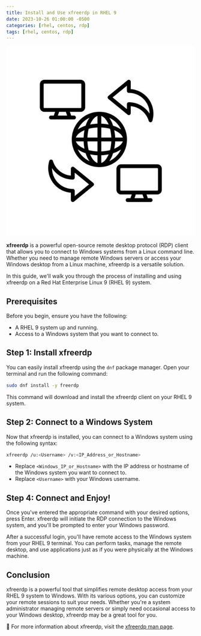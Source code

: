 ```yaml
---
title: Install and Use xfreerdp in RHEL 9
date: 2023-10-26 01:00:00 -0500
categories: [rhel, centos, rdp]
tags: [rhel, centos, rdp]
---
```


![Install and Use xfreerdp in RHEL 9](/assets/img/posts/2023/install_configure_xfreerdp/install_configure_xfreerdp.jpg)


**xfreerdp** is a powerful open-source remote desktop protocol (RDP) client that allows you to connect to Windows systems from a Linux command line. Whether you need to manage remote Windows servers or access your Windows desktop from a Linux machine, xfreerdp is a versatile solution.

In this guide, we'll walk you through the process of installing and using xfreerdp on a Red Hat Enterprise Linux 9 (RHEL 9) system.

## Prerequisites

Before you begin, ensure you have the following:

- A RHEL 9 system up and running.
- Access to a Windows system that you want to connect to.

## Step 1: Install xfreerdp

You can easily install xfreerdp using the `dnf` package manager. Open your terminal and run the following command:

```bash
sudo dnf install -y freerdp
```

This command will download and install the xfreerdp client on your RHEL 9 system.

## Step 2: Connect to a Windows System

Now that xfreerdp is installed, you can connect to a Windows system using the following syntax:


```bash
xfreerdp /u:<Username> /v:<IP_Address_or_Hostname>
```

- Replace `<Windows_IP_or_Hostname>` with the IP address or hostname of the Windows system you want to connect to.
- Replace `<Username>` with your Windows username.


## Step 4: Connect and Enjoy!

Once you've entered the appropriate command with your desired options, press Enter. xfreerdp will initiate the RDP connection to the Windows system, and you'll be prompted to enter your Windows password.

After a successful login, you'll have remote access to the Windows system from your RHEL 9 terminal. You can perform tasks, manage the remote desktop, and use applications just as if you were physically at the Windows machine.


## Conclusion

xfreerdp is a powerful tool that simplifies remote desktop access from your RHEL 9 system to Windows. With its various options, you can customize your remote sessions to suit your needs. Whether you're a system administrator managing remote servers or simply need occasional access to your Windows desktop, xfreerdp may be a great tool for you.

📝 For more information about xfreerdp, visit the [xfreerdp man page](https://linux.die.net/man/1/xfreerdp).